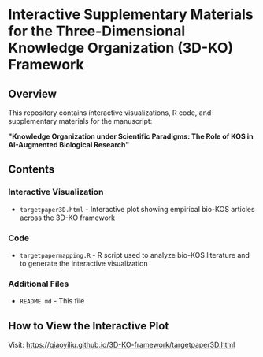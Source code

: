 # Interactive Supplementary Materials for the Three-Dimensional Knowledge Organization (3D-KO) Framework
## Overview
This repository contains interactive visualizations, R code, and supplementary materials for the manuscript:

**"Knowledge Organization under Scientific Paradigms: The Role of KOS in AI-Augmented Biological Research"**

## Contents

### Interactive Visualization
- `targetpaper3D.html` - Interactive plot showing empirical bio-KOS articles across the 3D-KO framework

### Code
- `targetpapermapping.R` - R script used to analyze bio-KOS literature and to generate the interactive visualization

### Additional Files
- `README.md` - This file

## How to View the Interactive Plot
Visit: https://qiaoyiliu.github.io/3D-KO-framework/targetpaper3D.html


